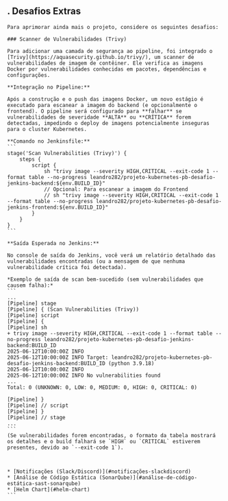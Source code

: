 ## . Desafios Extras

    Para aprimorar ainda mais o projeto, considere os seguintes desafios:

    ### Scanner de Vulnerabilidades (Trivy)

    Para adicionar uma camada de segurança ao pipeline, foi integrado o [Trivy](https://aquasecurity.github.io/trivy/), um scanner de vulnerabilidades de imagem de contêiner. Ele verifica as imagens Docker por vulnerabilidades conhecidas em pacotes, dependências e configurações.

    **Integração no Pipeline:**

    Após a construção e o push das imagens Docker, um novo estágio é executado para escanear a imagem do backend (e opcionalmente o frontend). O pipeline será configurado para **falhar** se vulnerabilidades de severidade **ALTA** ou **CRÍTICA** forem detectadas, impedindo o deploy de imagens potencialmente inseguras para o cluster Kubernetes.

    **Comando no Jenkinsfile:**
    ```
    stage('Scan Vulnerabilities (Trivy)') {
        steps {
            script {
                sh "trivy image --severity HIGH,CRITICAL --exit-code 1 --format table --no-progress leandro282/projeto-kubernetes-pb-desafio-jenkins-backend:${env.BUILD_ID}"
                // Opcional: Para escanear a imagem do Frontend
                // sh "trivy image --severity HIGH,CRITICAL --exit-code 1 --format table --no-progress leandro282/projeto-kubernetes-pb-desafio-jenkins-frontend:${env.BUILD_ID}"
            }
        }
    }
    ```

    **Saída Esperada no Jenkins:**

    No console de saída do Jenkins, você verá um relatório detalhado das vulnerabilidades encontradas (ou a mensagem de que nenhuma vulnerabilidade crítica foi detectada).

    *Exemplo de saída de scan bem-sucedido (sem vulnerabilidades que causem falha):*
    ```
    ...
    [Pipeline] stage
    [Pipeline] { (Scan Vulnerabilities (Trivy))
    [Pipeline] script
    [Pipeline] {
    [Pipeline] sh
    + trivy image --severity HIGH,CRITICAL --exit-code 1 --format table --no-progress leandro282/projeto-kubernetes-pb-desafio-jenkins-backend:BUILD_ID
    2025-06-12T10:00:00Z INFO 
    2025-06-12T10:00:00Z INFO Target: leandro282/projeto-kubernetes-pb-desafio-jenkins-backend:BUILD_ID (python 3.9.18)
    2025-06-12T10:00:00Z INFO 
    2025-06-12T10:00:00Z INFO No vulnerabilities found
    ...
    Total: 0 (UNKNOWN: 0, LOW: 0, MEDIUM: 0, HIGH: 0, CRITICAL: 0)

    [Pipeline] }
    [Pipeline] // script
    [Pipeline] }
    [Pipeline] // stage
    ...
    ```
    (Se vulnerabilidades forem encontradas, o formato da tabela mostrará os detalhes e o build falhará se `HIGH` ou `CRITICAL` estiverem presentes, devido ao `--exit-code 1`).

    

    * [Notificações (Slack/Discord)](#notificações-slackdiscord)
    * [Análise de Código Estática (SonarQube)](#análise-de-código-estática-sast-sonarqube)
    * [Helm Chart](#helm-chart)
    ```
